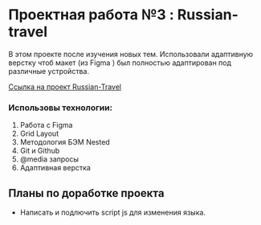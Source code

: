 # Проектная работа №3 : Russian-travel
В этом проекте после изучения новых тем. 
Использовали адаптивную верстку чтоб макет (из Figma ) был полностью адаптирован под различные устройства.

[Ссылка на проект Russian-Travel](https://fe1ch.github.io/russian-travel/) 

### Использовы технологии:
1. Работа с Figma
2. Grid Layout
3. Методология БЭМ Nested
4. Git и Github
5. @media запросы
6. Адаптивная верстка
## Планы по доработке проекта
* Написать и подлючить script js для изменения языка.
